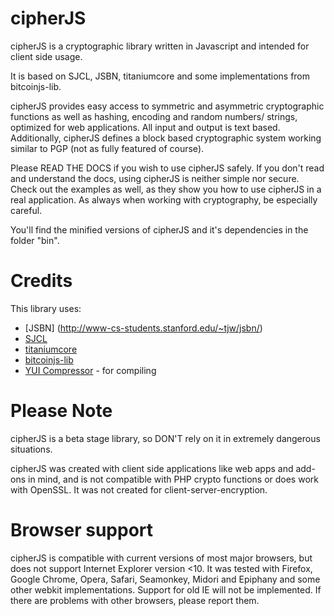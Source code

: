 cipherJS
============

cipherJS is a cryptographic library written in Javascript and intended for client side usage.

It is based on SJCL, JSBN, titaniumcore and some implementations from bitcoinjs-lib.

cipherJS provides easy access to symmetric and asymmetric cryptographic functions as well as hashing, encoding and random numbers/ strings, optimized for web applications. All input and output is text based.
Additionally, cipherJS defines a block based cryptographic system working similar to PGP (not as fully featured of course).

Please READ THE DOCS if you wish to use cipherJS safely. If you don't read and understand the docs, using cipherJS is neither simple nor secure.
Check out the examples as well, as they show you how to use cipherJS in a real application.
As always when working with cryptography, be especially careful.

You'll find the minified versions of cipherJS and it's dependencies in the folder "bin".

Credits
============

This library uses:

* [JSBN] (http://www-cs-students.stanford.edu/~tjw/jsbn/)
* [SJCL](https://github.com/bitwiseshiftleft/sjcl)
* [titaniumcore](http://ats.oka.nu/titaniumcore/js/crypto/readme.txt)
* [bitcoinjs-lib](https://github.com/bitcoinjs/bitcoinjs-lib)
* [YUI Compressor](http://yui.github.io/yuicompressor/) - for compiling

Please Note
============

cipherJS is a beta stage library, so DON'T rely on it in extremely dangerous situations. 

cipherJS was created with client side applications like web apps and add-ons in mind, and is not compatible with PHP crypto functions or does work with OpenSSL. It was not created for client-server-encryption.

Browser support
============

cipherJS is compatible with current versions of most major browsers, but does not support Internet Explorer version <10. 
It was tested with Firefox, Google Chrome, Opera, Safari, Seamonkey, Midori and Epiphany and some other webkit implementations.
Support for old IE will not be implemented. If there are problems with other browsers, please report them.
